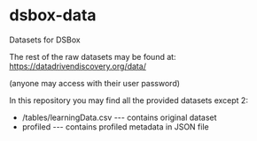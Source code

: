 # dsbox-data
Datasets for DSBox

The rest of the raw datasets may be found at: https://datadrivendiscovery.org/data/

(anyone may access with their user password)

In this repository you may find all the provided datasets except 2:

* /tables/learningData.csv	--- contains original dataset
* profiled	--- contains profiled metadata in JSON file
